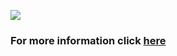 ![](https://gitlab.com/shaktiproject/software/shakti-sdk-dev/raw/master/doc/images/inaug1.jpg) <br/>

### For more information click [here](https://gitlab.com/shaktiproject/software/shakti-sdk-dev/blob/master/sdk_info.md) ###